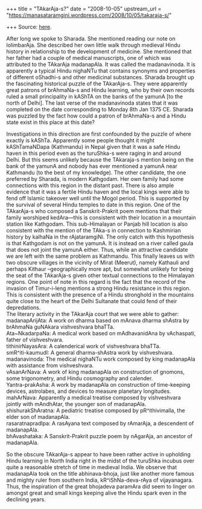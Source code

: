 +++
title = "TAkarAja-s?"
date = "2008-10-05"
upstream_url = "https://manasataramgini.wordpress.com/2008/10/05/takaraja-s/"

+++
Source: [here](https://manasataramgini.wordpress.com/2008/10/05/takaraja-s/).

After long we spoke to Sharada. She mentioned reading our note on lolimbarAja. She described her own little walk through medieval Hindu history in relationship to the development of medicine. She mentioned that her father had a couple of medical manuscripts, one of which was attributed to the TAkarAja madanapAla. It was called the madanavinoda. It is apparently a typical Hindu nighaNTu that contains synonyms and properties of different oShadhi-s and other medicinal substances. Sharada brought up the fascinating historical puzzle of the TAkarAja-s. They were apparently great patrons of brAhmaNa-s and Hindu learning, who by their own records ruled a small principality in kAShTA on the banks of the yamunA \[to the north of Delhi\]. The last verse of the madanavinoda states that it was completed on the date corresponding to Monday 8th Jan 1375 CE. Sharada was puzzled by the fact how could a patron of brAhmaNa-s and a Hindu state exist in this place at this date?

Investigations in this direction are first confounded by the puzzle of where exactly is kAShTa. Apparently some people thought it might kAShTamaNDapa (Kathmandu) in Nepal given that it was a safe Hindu haven in this period even as the turuShka-s were raging in and around Delhi. But this seems unlikely because the TAkaraja-s mention being on the bank of the yamunA and nobody has ever mentioned a yamunA near Kathmandu (to the best of my knowledge). The other candidate, the one preferred by Sharada, is modern Kathgodam. Her own family had some connections with this region in the distant past. There is also ample evidence that it was a fertile Hindu haven and the local kings were able to fend off Islamic takeover well until the Mogol period. This is supported by the survival of several Hindu temples to date in this region. One of the TAkarAja-s who composed a Sanskrit-Prakrit poem mentions that their family worshiped kedAra—this is consistent with their location in a mountain station like Kathgodam. This sub-Himalayan or Panjab hill location is also consistent with the mention of the TAka-s in connection to Kashmirian history by kalhaNa in the rAjataramgiNi. The only catch with this hypothesis is that Kathgodam is not on the yamunA. It is instead on a river called gaula that does not joint the yamunA either. Thus, while an attractive candidate we are left with the same problem as Kathmandu. This finally leaves us with two obscure villages in the vicinity of Mirat (Meerut), namely Kathauli and perhaps Kithaur –geographically more apt, but somewhat unlikely for being the seat of the TAkarAja-s given other textual connections to the Himalayan regions. One point of note in this regard is the fact that the record of the invasion of Timur-i-leng mentions a strong Hindu resistance in this region. This is consistent with the presence of a Hindu stronghold in the mountains quite close to the heart of the Delhi Sultanate that could fend of their depredations.  
The literary activity in the TAkarAja court that we were able to gather:  
madanapArijAta: A work on dharma based on mAnava dharma shAstra by brAhmaNa guNAkara vishveshvara bhaTTa.  
Ata\~NkadarpaNa: A medical work based on mAdhavanidAna by vAchaspati, father of vishveshvara.  
tithinirNayasAra: A calenderical work of vishveshvara bhaTTa.  
smR^iti-kaumudI: A general dharma-shAstra work by vishveshvara.  
madanavinoda: The medical nighaNTu work composed by king madanapAla with assistance from vishveshvara.  
vAsanArNava: A work of king madanapAla on construction of gnomons, some trigonometry, and Hindu cosmography and calender.  
Yantra-prakAsha: A work by madanapAla on construction of time-keeping devices, astrolabes, and devices to measure planetary longitudes.  
mahArNava: Apparently a medical treatise composed by vishveshvara jointly with mAndhAtar, the younger son of madanapAla.  
shishurakShAratna: A pediatric treatise composed by pR^ithivimalla, the elder son of madanapAla.  
rasaratnapradIpa: A rasAyana text composed by rAmarAja, a descendent of madanapAla.  
bhAvashataka: A Sanskrit-Prakrit puzzle poem by nAgarAja, an ancestor of madanapAla.

So the obscure TAkarAja-s appear to have been rather active in upholding Hindu learning in North India right in the midst of the turuShka incubus over quite a reasonable stretch of time in medieval India. We observe that madanapAla took on the title abhinava-bhoja, just like another more famous and mighty ruler from southern India, kR^iShNa-deva-rAya of vijayanagara. Thus, the inspiration of the great bhojadeva paramAra did seem to linger on amongst great and small kings keeping alive the Hindu spark even in the declining years.

